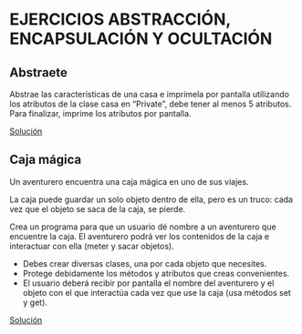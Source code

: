 # EJERCICIOS ABSTRACCIÓN, ENCAPSULACIÓN Y OCULTACIÓN

## Abstraete
Abstrae las características de una casa e imprímela por pantalla utilizando los atributos de la clase casa en 
“Private”, debe tener al menos 5 atributos. Para finalizar, imprime los atributos por pantalla.

[Solución](abstraccion/Main.java)

## Caja mágica

Un aventurero encuentra una caja mágica en uno de sus viajes. 

La caja puede guardar un solo objeto dentro de ella, pero es un truco: cada vez que el objeto se saca de la caja, se 
pierde. 

Crea un programa para que un usuario dé nombre a un aventurero que encuentre la caja. El aventurero podrá ver los contenidos de la caja e interactuar con ella (meter y sacar objetos).

- Debes crear diversas clases, una por cada objeto que necesites.
- Protege debidamente los métodos y atributos que creas convenientes.
- El usuario deberá recibir por pantalla el nombre del aventurero y el objeto con el que interactúa cada vez que use 
  la caja (usa métodos set y get).

[Solución](caja_magica/Principal.java)
